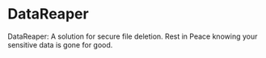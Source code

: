 # DataReaper
DataReaper: A solution for secure file deletion. Rest in Peace knowing your sensitive data is gone for good.
